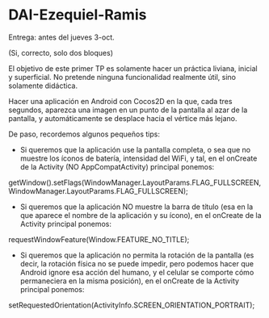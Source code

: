 # DAI-Ezequiel-Ramis

Entrega: antes del jueves 3-oct.

(Si, correcto, solo dos bloques)

El objetivo de este primer TP es solamente hacer un práctica liviana, inicial y superficial.  No pretende ninguna funcionalidad realmente útil, sino solamente didáctica.

 

Hacer una aplicación en Android con Cocos2D en la que, cada tres segundos, aparezca una imagen en un punto de la pantalla al azar de la pantalla, y automáticamente se desplace hacia el vértice más lejano.

 

De paso, recordemos algunos pequeños tips:

- Si queremos que la aplicación use la pantalla completa, o sea que no muestre los íconos de batería, intensidad del WiFi, y tal, en el onCreate de la Activity (NO AppCompatActivity) principal ponemos:

getWindow().setFlags(WindowManager.LayoutParams.FLAG_FULLSCREEN, WindowManager.LayoutParams.FLAG_FULLSCREEN);
 

- Si queremos que la aplicación NO muestre la barra de título (esa en la que aparece el nombre de la aplicación y su ícono), en el onCreate de la Activity principal ponemos:

requestWindowFeature(Window.FEATURE_NO_TITLE);
 

- Si queremos que la aplicación no permita la rotación de la pantalla (es decir, la rotación física no se puede impedir, pero podemos hacer que Android ignore esa acción del humano, y el celular se comporte cómo permaneciera en la misma posición), en el onCreate de la Activity principal ponemos:

setRequestedOrientation(ActivityInfo.SCREEN_ORIENTATION_PORTRAIT);
